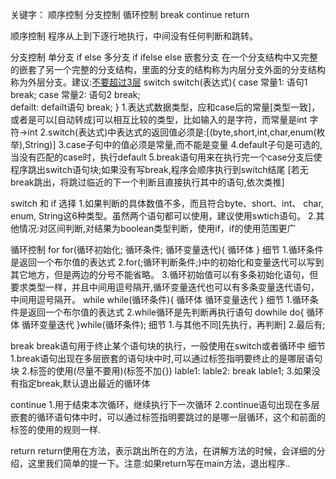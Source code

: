 关键字： 顺序控制 分支控制 循环控制 break continue return

顺序控制
  程序从上到下逐行地执行，中间没有任何判断和跳转。

分支控制
  单分支
    if else
  多分支
    if ifelse else
  嵌套分支
    在一个分支结构中又完整的嵌套了另一个完整的分支结构，里面的分支的结构称为内层分支外面的分支结构称为外层分支。建议:[不要超过3层](可读性不好)
  switch
    switch(表达式){
      case 常量1:
        语句1
        break;
      case 常量2:
        语句2
        break;  
      defailt:
        defailt语句
        break;
    }
    1.表达式数据类型，应和case后的常量[类型一致]，或者是可以[自动转成]可以相互比较的类型，比如输入的是字符，而常量是int 字符->int
    2.switch(表达式)中表达式的返回值必须是:[(byte,short,int,char,enum(枚举),String)]
    3.case子句中的值必须是常量,而不能是变量
    4.default子句是可选的,当没有匹配的case时，执行default
    5.break语句用来在执行完一个case分支后使程序跳出switch语句块;如果没有写break,程序会顺序执行到switch结尾
    [若无break跳出，将跳过临近的下一个判断且直接执行其中的语句,依次类推]
  
  switch 和 if 选择
    1.如果判断的具体数值不多，而且符合byte、short、int、 char, enum, String这6种类型。虽然两个语句都可以使用，建议使用swtich语句。
    2.其他情况:对区间判断,对结果为boolean类型判断，使用if，if的使用范围更广

循环控制
  for
    for(循环初始化; 循环条件; 循环变量迭代){
      循环体
    }
    细节
      1.循环条件是返回一个布尔值的表达式
      2.for(;循环判断条件;)中的初始化和变量迭代可以写到其它地方，但是两边的分号不能省略。
      3.循环初始值可以有多条初始化语句，但要求类型一样，并且中间用逗号隔开,循环变量迭代也可以有多条变量迭代语句，中间用逗号隔开。
  while
    while(循环条件){
      循环体
      循环变量迭代
    }
    细节
      1.循环条件是返回一个布尔值的表达式
      2.while循环是先判断再执行语句
  dowhile
    do{
      循环体
      循环变量迭代
    }while(循环条件);
    细节
      1.与其他不同[先执行，再判断]
      2.最后有;

break
  break语句用于终止某个语句块的执行，一般使用在switch或者循环中
  细节
    1.break语句出现在多层嵌套的语句块中时,可以通过标签指明要终止的是哪层语句块
    2.标签的使用(尽量不要用)(标签不加{})
    lable1:
      lable2:
        break lable1;
    3.如果没有指定break,默认退出最近的循环体

continue
  1.用于结束本次循环，继续执行下一次循环
  2.continue语句出现在多层嵌套的循环语句体中时，可以通过标签指明要跳过的是哪一层循环，这个和前面的标签的使用的规则一样.

return
  return使用在方法，表示跳出所在的方法，在讲解方法的时候，会详细的分绍，这里我们简单的提一下。注意:如果return写在main方法，退出程序..



    







